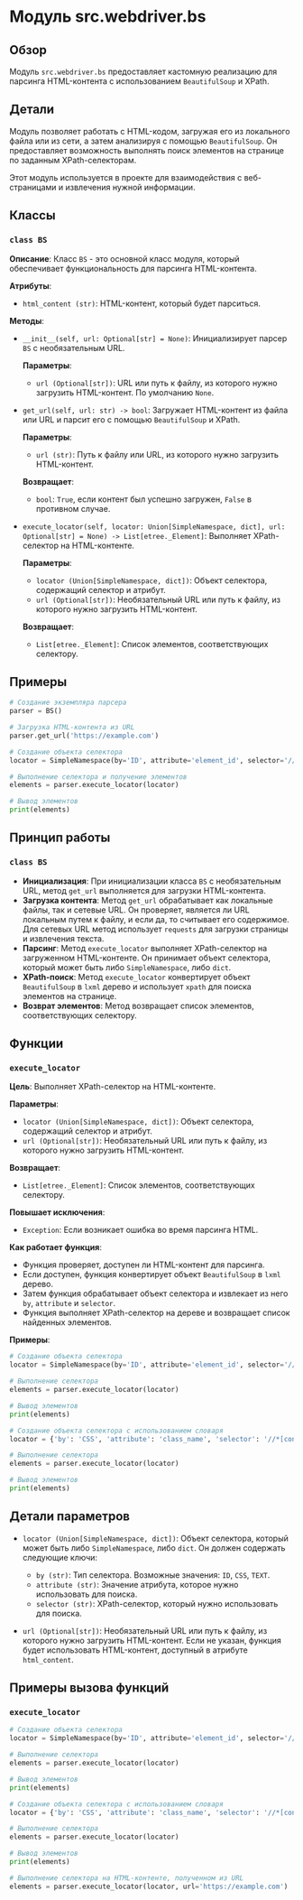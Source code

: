 # Модуль src.webdriver.bs

## Обзор

Модуль `src.webdriver.bs` предоставляет кастомную реализацию для парсинга HTML-контента с использованием `BeautifulSoup` и XPath.

## Детали

Модуль позволяет работать с HTML-кодом, загружая его из локального файла или из сети, а затем анализируя с помощью `BeautifulSoup`. 
Он предоставляет возможность выполнять поиск элементов на странице по заданным XPath-селекторам. 

Этот модуль используется в проекте для взаимодействия с веб-страницами и извлечения нужной информации. 

## Классы

### `class BS`

**Описание**: Класс `BS` - это основной класс модуля, который обеспечивает функциональность для парсинга HTML-контента.

**Атрибуты**:

 - `html_content (str)`: HTML-контент, который будет парситься.

**Методы**:

- `__init__(self, url: Optional[str] = None)`: Инициализирует парсер `BS` с необязательным URL.

    **Параметры**:

    - `url (Optional[str])`: URL или путь к файлу, из которого нужно загрузить HTML-контент. По умолчанию `None`.

- `get_url(self, url: str) -> bool`: Загружает HTML-контент из файла или URL и парсит его с помощью `BeautifulSoup` и XPath.

    **Параметры**:

    - `url (str)`: Путь к файлу или URL, из которого нужно загрузить HTML-контент.

    **Возвращает**:

    - `bool`: `True`, если контент был успешно загружен, `False` в противном случае.

- `execute_locator(self, locator: Union[SimpleNamespace, dict], url: Optional[str] = None) -> List[etree._Element]`: Выполняет XPath-селектор на HTML-контенте.

    **Параметры**:

    - `locator (Union[SimpleNamespace, dict])`: Объект селектора, содержащий селектор и атрибут.
    - `url (Optional[str])`: Необязательный URL или путь к файлу, из которого нужно загрузить HTML-контент.

    **Возвращает**:

    - `List[etree._Element]`: Список элементов, соответствующих селектору.


## Примеры

```python
# Создание экземпляра парсера
parser = BS()

# Загрузка HTML-контента из URL
parser.get_url('https://example.com')

# Создание объекта селектора
locator = SimpleNamespace(by='ID', attribute='element_id', selector='//*[@id="element_id"]')

# Выполнение селектора и получение элементов
elements = parser.execute_locator(locator)

# Вывод элементов
print(elements)
```

## Принцип работы 

### `class BS`

- **Инициализация**: При инициализации класса `BS` с необязательным URL, метод `get_url` выполняется для загрузки HTML-контента.
- **Загрузка контента**: Метод `get_url` обрабатывает как локальные файлы, так и сетевые URL. Он проверяет, является ли URL локальным путем к файлу, и если да, то считывает его содержимое. Для сетевых URL метод использует `requests` для загрузки страницы и извлечения текста.
- **Парсинг**: Метод `execute_locator` выполняет XPath-селектор на загруженном HTML-контенте. Он принимает объект селектора, который может быть либо `SimpleNamespace`, либо `dict`. 
- **XPath-поиск**: Метод `execute_locator` конвертирует объект `BeautifulSoup` в `lxml` дерево и использует `xpath` для поиска элементов на странице. 
- **Возврат элементов**: Метод возвращает список элементов, соответствующих селектору. 

## Функции

### `execute_locator`

**Цель**: Выполняет XPath-селектор на HTML-контенте.

**Параметры**:

- `locator (Union[SimpleNamespace, dict])`: Объект селектора, содержащий селектор и атрибут.
- `url (Optional[str])`: Необязательный URL или путь к файлу, из которого нужно загрузить HTML-контент.

**Возвращает**:

- `List[etree._Element]`: Список элементов, соответствующих селектору.

**Повышает исключения**:

- `Exception`: Если возникает ошибка во время парсинга HTML.

**Как работает функция**:

- Функция проверяет, доступен ли HTML-контент для парсинга.
- Если доступен, функция конвертирует объект `BeautifulSoup` в `lxml` дерево.
- Затем функция обрабатывает объект селектора и извлекает из него `by`, `attribute` и `selector`.
- Функция выполняет XPath-селектор на дереве и возвращает список найденных элементов. 

**Примеры**:

```python
# Создание объекта селектора
locator = SimpleNamespace(by='ID', attribute='element_id', selector='//*[@id="element_id"]')

# Выполнение селектора
elements = parser.execute_locator(locator)

# Вывод элементов
print(elements)

# Создание объекта селектора с использованием словаря
locator = {'by': 'CSS', 'attribute': 'class_name', 'selector': '//*[contains(@class, "class_name")]'}

# Выполнение селектора
elements = parser.execute_locator(locator)

# Вывод элементов
print(elements)
```

## Детали параметров

- `locator (Union[SimpleNamespace, dict])`: Объект селектора, который может быть либо `SimpleNamespace`, либо `dict`. Он должен содержать следующие ключи:
    - `by (str)`: Тип селектора. Возможные значения: `ID`, `CSS`, `TEXT`.
    - `attribute (str)`: Значение атрибута, которое нужно использовать для поиска.
    - `selector (str)`: XPath-селектор, который нужно использовать для поиска.

- `url (Optional[str])`: Необязательный URL или путь к файлу, из которого нужно загрузить HTML-контент. Если не указан, функция будет использовать HTML-контент, доступный в атрибуте `html_content`.

## Примеры вызова функций

### `execute_locator`

```python
# Создание объекта селектора
locator = SimpleNamespace(by='ID', attribute='element_id', selector='//*[@id="element_id"]')

# Выполнение селектора
elements = parser.execute_locator(locator)

# Вывод элементов
print(elements)

# Создание объекта селектора с использованием словаря
locator = {'by': 'CSS', 'attribute': 'class_name', 'selector': '//*[contains(@class, "class_name")]'}

# Выполнение селектора
elements = parser.execute_locator(locator)

# Вывод элементов
print(elements)
```

```python
# Выполнение селектора на HTML-контенте, полученном из URL
elements = parser.execute_locator(locator, url='https://example.com')
```